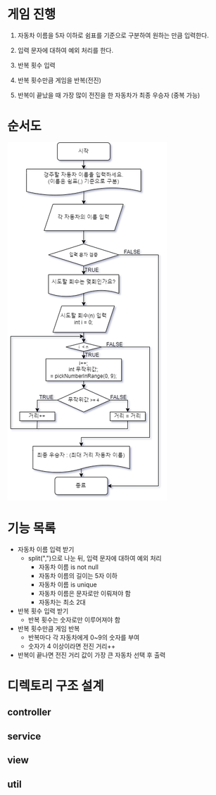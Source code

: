 # 게임 진행
1. 자동차 이름을 5자 이하로 쉼표를 기준으로 구분하여 원하는 만큼 입력한다.
2. 입력 문자에 대하여 예외 처리를 한다.

3. 반복 횟수 입력
4. 반복 횟수만큼 게임을 반복(전진)
5. 반복이 끝났을 때 가장 많이 전진을 한 자동차가 최종 우승자 (중복 가능)
# 순서도
<img src="./flowChart.png">

# 기능 목록
* 자동차 이름 입력 받기
  * split(",")으로 나눈 뒤, 입력 문자에 대하여 예외 처리
    * 자동차 이름 is not null
    * 자동차 이름의 길이는 5자 이하
    * 자동차 이름 is unique
    * 자동차 이름은 문자로만 이뤄져야 함
    * 자동차는 최소 2대
* 반복 횟수 입력 받기
  * 반복 횟수는 숫자로만 이루어져야 함
* 반복 횟수만큼 게임 반복
  * 반복마다 각 자동차에게 0~9의 숫자를 부여
  * 숫자가 4 이상이라면 전진 거리++
* 반복이 끝나면 전진 거리 값이 가장 큰 자동차 선택 후 출력

# 디렉토리 구조 설계
## controller

## service

## view

## util